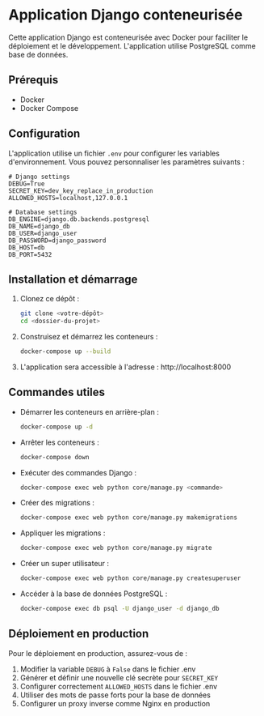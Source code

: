 # Application Django conteneurisée

Cette application Django est conteneurisée avec Docker pour faciliter le déploiement et le développement. L'application utilise PostgreSQL comme base de données.

## Prérequis

- Docker
- Docker Compose

## Configuration

L'application utilise un fichier `.env` pour configurer les variables d'environnement. Vous pouvez personnaliser les paramètres suivants :

```
# Django settings
DEBUG=True
SECRET_KEY=dev_key_replace_in_production
ALLOWED_HOSTS=localhost,127.0.0.1

# Database settings
DB_ENGINE=django.db.backends.postgresql
DB_NAME=django_db
DB_USER=django_user
DB_PASSWORD=django_password
DB_HOST=db
DB_PORT=5432
```

## Installation et démarrage

1. Clonez ce dépôt :
   ```bash
   git clone <votre-dépôt>
   cd <dossier-du-projet>
   ```

2. Construisez et démarrez les conteneurs :
   ```bash
   docker-compose up --build
   ```

3. L'application sera accessible à l'adresse : http://localhost:8000

## Commandes utiles

- Démarrer les conteneurs en arrière-plan :
  ```bash
  docker-compose up -d
  ```

- Arrêter les conteneurs :
  ```bash
  docker-compose down
  ```

- Exécuter des commandes Django :
  ```bash
  docker-compose exec web python core/manage.py <commande>
  ```

- Créer des migrations :
  ```bash
  docker-compose exec web python core/manage.py makemigrations
  ```

- Appliquer les migrations :
  ```bash
  docker-compose exec web python core/manage.py migrate
  ```

- Créer un super utilisateur :
  ```bash
  docker-compose exec web python core/manage.py createsuperuser
  ```

- Accéder à la base de données PostgreSQL :
  ```bash
  docker-compose exec db psql -U django_user -d django_db
  ```

## Déploiement en production

Pour le déploiement en production, assurez-vous de :
1. Modifier la variable `DEBUG` à `False` dans le fichier .env
2. Générer et définir une nouvelle clé secrète pour `SECRET_KEY`
3. Configurer correctement `ALLOWED_HOSTS` dans le fichier .env
4. Utiliser des mots de passe forts pour la base de données
5. Configurer un proxy inverse comme Nginx en production 